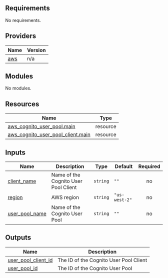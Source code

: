 <!-- BEGIN_TF_DOCS -->
## Requirements

No requirements.

## Providers

| Name | Version |
|------|---------|
| <a name="provider_aws"></a> [aws](#provider\_aws) | n/a |

## Modules

No modules.

## Resources

| Name | Type |
|------|------|
| [aws_cognito_user_pool.main](https://registry.terraform.io/providers/hashicorp/aws/latest/docs/resources/cognito_user_pool) | resource |
| [aws_cognito_user_pool_client.main](https://registry.terraform.io/providers/hashicorp/aws/latest/docs/resources/cognito_user_pool_client) | resource |

## Inputs

| Name | Description | Type | Default | Required |
|------|-------------|------|---------|:--------:|
| <a name="input_client_name"></a> [client\_name](#input\_client\_name) | Name of the Cognito User Pool Client | `string` | `""` | no |
| <a name="input_region"></a> [region](#input\_region) | AWS region | `string` | `"us-west-2"` | no |
| <a name="input_user_pool_name"></a> [user\_pool\_name](#input\_user\_pool\_name) | Name of the Cognito User Pool | `string` | `""` | no |

## Outputs

| Name | Description |
|------|-------------|
| <a name="output_user_pool_client_id"></a> [user\_pool\_client\_id](#output\_user\_pool\_client\_id) | The ID of the Cognito User Pool Client |
| <a name="output_user_pool_id"></a> [user\_pool\_id](#output\_user\_pool\_id) | The ID of the Cognito User Pool |
<!-- END_TF_DOCS -->